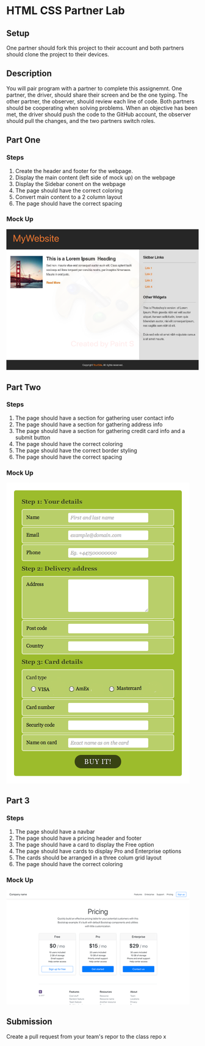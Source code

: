 # HTML CSS Partner Lab

## Setup
One partner should fork this project to their account and both partners should clone the project to their devices.

## Description
You will pair program with a partner to complete this assignemnt. One partner, the driver, should share their screen and be the one typing. The other partner, the observer, should review each line of code. Both partners should be cooperating when solving problems. When an objective has been met, the driver should push the code to the GitHub account, the observer should pull the changes, and the two partners switch roles. 

## Part One

### Steps
1. Create the header and footer for the webpage.
2. Display the main content (left side of mock up) on the webpage
3. Display the Sidebar conent on the webpage
4. The page should have the correct coloring
5. Convert main content to a 2 column layout 
6. The page should have the correct spacing


### Mock Up
![](mockupPartOne.png)

## Part Two

### Steps
1. The page should have a section for gathering user contact info
2. The page should have a section for gathering address info
3. The page should have a section for gathering credit card info and a submit button
4. The page should have the correct coloring
5. The page should have the correct border styling
6. The page should have the correct spacing


### Mock Up
![](mockupPartTwo.png)

## Part 3

### Steps
1. The page should have a navbar
2. The page should have a pricing header and footer
3. The page should have a card to display the Free option
4. The page should have cards to display Pro and Enterprise options 
5. The cards should be arranged in a three colum grid layout
6. The page should have the correct coloring


### Mock Up
![](mockupPartThree.png)

## Submission
Create a pull request from your team's repor to the class repo
x